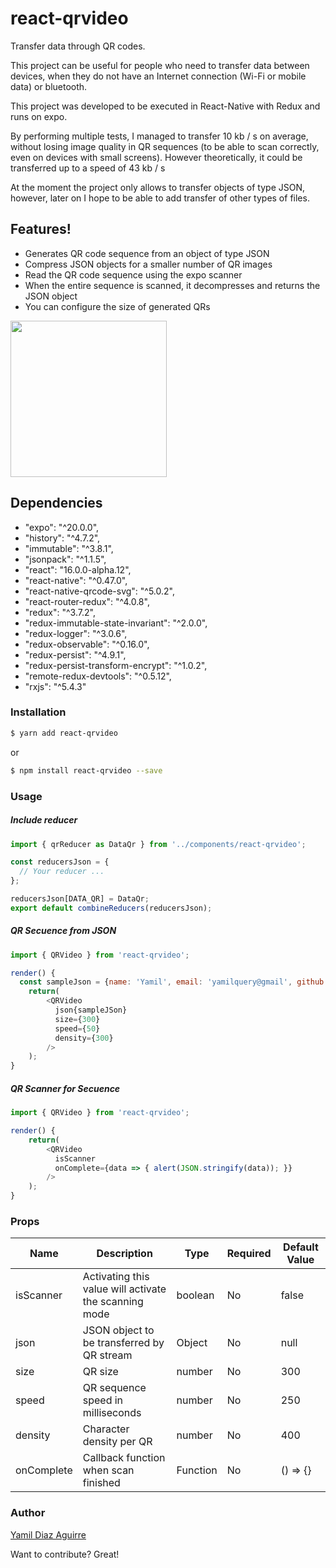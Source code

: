 # react-qrvideo

Transfer data through QR codes.

This project can be useful for people who need to transfer data between devices, when they do not have an Internet connection (Wi-Fi or mobile data) or bluetooth.

This project was developed to be executed in React-Native with Redux and runs on expo.

By performing multiple tests, I managed to transfer 10 kb / s on average, without losing image quality in QR sequences (to be able to scan correctly, even on devices with small screens). However theoretically, it could be transferred up to a speed of 43 kb / s

At the moment the project only allows to transfer objects of type JSON, however, later on I hope to be able to add transfer of other types of files.

## Features!

  - Generates QR code sequence from an object of type JSON
  - Compress JSON objects for a smaller number of QR images
  - Read the QR code sequence using the expo scanner
  - When the entire sequence is scanned, it decompresses and returns the JSON object
  - You can configure the size of generated QRs

<img src="https://media.giphy.com/media/l378phhgBqkVPFJTO/giphy.gif" width="250">

## Dependencies

  - "expo": "^20.0.0",
  - "history": "^4.7.2",
  - "immutable": "^3.8.1",
  - "jsonpack": "^1.1.5",
  - "react": "16.0.0-alpha.12",
  - "react-native": "^0.47.0",
  - "react-native-qrcode-svg": "^5.0.2",
  - "react-router-redux": "^4.0.8",
  - "redux": "^3.7.2",
  - "redux-immutable-state-invariant": "^2.0.0",
  - "redux-logger": "^3.0.6",
  - "redux-observable": "^0.16.0",
  - "redux-persist": "^4.9.1",
  - "redux-persist-transform-encrypt": "^1.0.2",
  - "remote-redux-devtools": "^0.5.12",
  - "rxjs": "^5.4.3"

### Installation

```sh
$ yarn add react-qrvideo
```

or

```sh
$ npm install react-qrvideo --save
```

### Usage

##### Include reducer

```javascript
import { qrReducer as DataQr } from '../components/react-qrvideo';

const reducersJson = {
  // Your reducer ...
};

reducersJson[DATA_QR] = DataQr;
export default combineReducers(reducersJson);
```

##### QR Secuence from JSON

```javascript
import { QRVideo } from 'react-qrvideo';

render() {
  const sampleJson = {name: 'Yamil', email: 'yamilquery@gmail', github: 'yamilquery'};
    return(
        <QRVideo
          json{sampleJSon}
          size={300}
          speed={50}
          density={300}
        />
    );
}
```

##### QR Scanner for Secuence

```javascript
import { QRVideo } from 'react-qrvideo';

render() {
    return(
        <QRVideo
          isScanner
          onComplete={data => { alert(JSON.stringify(data)); }}
        />
    );
}
```

### Props

| Name | Description | Type | Required | Default Value
| ----------- | ----------- | ----------- | ----------- | ----------- |
| isScanner | Activating this value will activate the scanning mode | boolean | No | false |
| json | JSON object to be transferred by QR stream | Object | No | null |
| size | QR size | number | No | 300 |
| speed | QR sequence speed in milliseconds | number | No | 250 |
| density | Character density per QR | number | No | 400 |
| onComplete | Callback function when scan finished | Function | No | () => {} |


### Author

[Yamil Diaz Aguirre](https://github.com/Yamilquery)

Want to contribute? Great!
